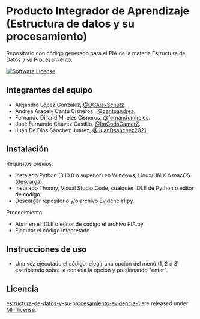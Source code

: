# Producto Integrador de Aprendizaje (Estructura de datos y su procesamiento)
Repositorio con código generado para el PIA de la materia Estructura de Datos y su Procesamiento.

[![Software License](https://img.shields.io/badge/license-MIT-brightgreen.svg)](LICENSE)

## Integrantes del equipo
- Alejandro López González, [@OGAlexSchutz](https://github.com/OGAlexSchutz).
- Andrea Aracely Cantú Cisneros , [@cantuandrea](https://github.com/cantuandrea).
- Fernando Dilland Mireles Cisneros, [@fernandomireles](https://github.com/fernandomireles).
- José Fernando Chávez Castillo, [@ImGodsGamerZ](https://github.com/ImGodsGamerZ).
- Juan De Dios Sánchez Juárez, [@JuanDsanchez2021](https://github.com/JuanDsanchez2021).

## Instalación
Requisitos previos:
- Instalado Python (3.10.0 o superior) en Windows, Linux/UNIX ó macOS ([descarga](https://www.python.org/downloads/)).
- Instalado Thonny, Visual Studio Code, cualquier IDLE de Python o editor de código.
- Descargar repositorio y/o archivo Evidencia1.py.

Procedimiento:
- Abrir en el IDLE o editor de código el archivo PIA.py.
- Ejecutar el código intepretado.

## Instrucciones de uso
- Una vez ejecutado el código, elegir una opción del menú (1, 2 ó 3) escribiendo sobre la consola la opción y presionando "enter".

## Licencia

[estructura-de-datos-y-su-procesamiento-evidencia-1](https://github.com/fernandomireles/estructura-de-datos-y-su-procesamiento-producto-integrador-de-aprendizaje/) are released under [MIT license](https://github.com/fernandomireles/estructura-de-datos-y-su-procesamiento-producto-integrador-de-aprendizaje/blob/main/LICENSE).
